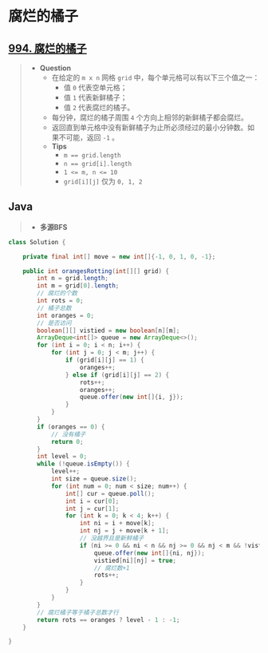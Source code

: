# 腐烂的橘子

## [994. 腐烂的橘子](https://leetcode.cn/problems/rotting-oranges/)

> - **Question**
>   - 在给定的 `m x n` 网格 `grid` 中，每个单元格可以有以下三个值之一：
>     - 值 `0` 代表空单元格；
>     - 值 `1` 代表新鲜橘子；
>     - 值 `2` 代表腐烂的橘子。
>   - 每分钟，腐烂的橘子周围 `4` 个方向上相邻的新鲜橘子都会腐烂。
>   - 返回直到单元格中没有新鲜橘子为止所必须经过的最小分钟数。如果不可能，返回 `-1` 。
>   - **Tips**
>     - `m == grid.length`
>     - `n == grid[i].length`
>     - `1 <= m, n <= 10`
>     - `grid[i][j]` 仅为 `0, 1, 2`

## Java

> - **多源BFS**

```java
class Solution {

    private final int[] move = new int[]{-1, 0, 1, 0, -1};

    public int orangesRotting(int[][] grid) {
        int n = grid.length;
        int m = grid[0].length;
        // 腐烂的个数
        int rots = 0;
        // 橘子总数
        int oranges = 0;
        // 是否访问
        boolean[][] vistied = new boolean[n][m];
        ArrayDeque<int[]> queue = new ArrayDeque<>();
        for (int i = 0; i < n; i++) {
            for (int j = 0; j < m; j++) {
                if (grid[i][j] == 1) {
                    oranges++;
                } else if (grid[i][j] == 2) {
                    rots++;
                    oranges++;
                    queue.offer(new int[]{i, j});
                }
            }
        }
        if (oranges == 0) {
            // 没有橘子
            return 0;
        }
        int level = 0;
        while (!queue.isEmpty()) {
            level++;
            int size = queue.size();
            for (int num = 0; num < size; num++) {
                int[] cur = queue.poll();
                int i = cur[0];
                int j = cur[1];
                for (int k = 0; k < 4; k++) {
                    int ni = i + move[k];
                    int nj = j + move[k + 1];
                    // 没越界且是新鲜橘子
                    if (ni >= 0 && ni < n && nj >= 0 && nj < m && !vistied[ni][nj] && grid[ni][nj] == 1) {
                        queue.offer(new int[]{ni, nj});
                        vistied[ni][nj] = true;
                        // 腐烂数+1
                        rots++;
                    }
                }
            }
        }
        // 腐烂橘子等于橘子总数才行
        return rots == oranges ? level - 1 : -1;
    }

}
```

